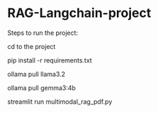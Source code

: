 # RAG-Langchain-project
 
Steps to run the project:

cd to the project

pip install -r requirements.txt

ollama pull llama3.2

ollama pull gemma3:4b

streamlit run multimodal_rag_pdf.py
